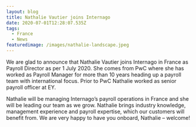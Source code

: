 ```yaml
---
layout: blog
title: Nathalie Vautier joins Internago
date: 2020-07-01T12:28:07.535Z
tags:
  - France
  - News
featuredimage: /images/nathalie-landscape.jpeg
---
```

We are glad to announce that Nathalie Vautier joins Internago in France as Payroll Director as per 1 July 2020. She comes from PwC where she has worked as Payroll Manager for more than 10 years heading up a payroll team with international focus. Prior to PwC Nathalie worked as senior payroll officer at EY.

Nathalie will be managing Internago’s payroll operations in France and she will be leading our team as we grow. Nathalie brings industry knowledge, management experience and payroll expertise, which our customers will benefit from. We are very happy to have you onboard, Nathalie – welcome!